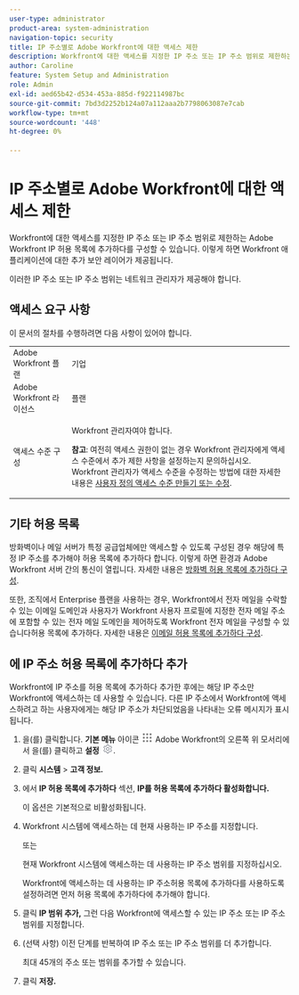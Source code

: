 ```yaml
---
user-type: administrator
product-area: system-administration
navigation-topic: security
title: IP 주소별로 Adobe Workfront에 대한 액세스 제한
description: Workfront에 대한 액세스를 지정한 IP 주소 또는 IP 주소 범위로 제한하는 Adobe Workfront IP 허용 목록에 추가하다를 구성할 수 있습니다. 이렇게 하면 Workfront 애플리케이션에 대한 추가 보안 레이어가 제공됩니다.
author: Caroline
feature: System Setup and Administration
role: Admin
exl-id: aed65b42-d534-453a-885d-f922114987bc
source-git-commit: 7bd3d2252b124a07a112aaa2b7798063087e7cab
workflow-type: tm+mt
source-wordcount: '448'
ht-degree: 0%

---
```


# IP 주소별로 Adobe Workfront에 대한 액세스 제한

Workfront에 대한 액세스를 지정한 IP 주소 또는 IP 주소 범위로 제한하는 Adobe Workfront IP 허용 목록에 추가하다를 구성할 수 있습니다. 이렇게 하면 Workfront 애플리케이션에 대한 추가 보안 레이어가 제공됩니다.

이러한 IP 주소 또는 IP 주소 범위는 네트워크 관리자가 제공해야 합니다.

## 액세스 요구 사항

이 문서의 절차를 수행하려면 다음 사항이 있어야 합니다.

<table style="table-layout:auto"> 
 <col> 
 <col> 
 <tbody> 
  <tr> 
   <td role="rowheader">Adobe Workfront 플랜</td> 
   <td> <p>기업</p> </td> 
  </tr> 
  <tr> 
   <td role="rowheader">Adobe Workfront 라이선스</td> 
   <td>플랜</td> 
  </tr> 
  <tr> 
   <td role="rowheader">액세스 수준 구성</td> 
   <td> <p>Workfront 관리자여야 합니다.</p> <p><b>참고</b>: 여전히 액세스 권한이 없는 경우 Workfront 관리자에게 액세스 수준에서 추가 제한 사항을 설정하는지 문의하십시오. Workfront 관리자가 액세스 수준을 수정하는 방법에 대한 자세한 내용은 <a href="../../../administration-and-setup/add-users/configure-and-grant-access/create-modify-access-levels.md" class="MCXref xref">사용자 정의 액세스 수준 만들기 또는 수정</a>.</p> </td> 
  </tr> 
 </tbody> 
</table>

## 기타 허용 목록

방화벽이나 메일 서버가 특정 공급업체에만 액세스할 수 있도록 구성된 경우 해당에 특정 IP 주소를 추가해야 허용 목록에 추가하다 합니다. 이렇게 하면 환경과 Adobe Workfront 서버 간의 통신이 열립니다. 자세한 내용은 [방화벽 허용 목록에 추가하다 구성](../../../administration-and-setup/get-started-wf-administration/configure-your-firewall.md).

또한, 조직에서 Enterprise 플랜을 사용하는 경우, Workfront에서 전자 메일을 수락할 수 있는 이메일 도메인과 사용자가 Workfront 사용자 프로필에 지정한 전자 메일 주소에 포함할 수 있는 전자 메일 도메인을 제어하도록 Workfront 전자 메일을 구성할 수 있습니다허용 목록에 추가하다. 자세한 내용은 [이메일 허용 목록에 추가하다 구성](../../../administration-and-setup/get-started-wf-administration/configure-your-email-allowlist.md).

## 에 IP 주소 허용 목록에 추가하다 추가

Workfront에 IP 주소를 허용 목록에 추가하다 추가한 후에는 해당 IP 주소만 Workfront에 액세스하는 데 사용할 수 있습니다. 다른 IP 주소에서 Workfront에 액세스하려고 하는 사용자에게는 해당 IP 주소가 차단되었음을 나타내는 오류 메시지가 표시됩니다.

1. 을(를) 클릭합니다. **기본 메뉴** 아이콘 ![](assets/main-menu-icon.png) Adobe Workfront의 오른쪽 위 모서리에서 을(를) 클릭하고 **설정** ![](assets/gear-icon-settings.png).

1. 클릭 **시스템** > **고객 정보.**

1. 에서 **IP 허용 목록에 추가하다** 섹션, **IP를 허용 목록에 추가하다 활성화합니다.**

   이 옵션은 기본적으로 비활성화됩니다.

1. Workfront 시스템에 액세스하는 데 현재 사용하는 IP 주소를 지정합니다.

   또는

   현재 Workfront 시스템에 액세스하는 데 사용하는 IP 주소 범위를 지정하십시오.

   Workfront에 액세스하는 데 사용하는 IP 주소허용 목록에 추가하다를 사용하도록 설정하려면 먼저 허용 목록에 추가하다에 추가해야 합니다.

1. 클릭 **IP 범위 추가,** 그런 다음 Workfront에 액세스할 수 있는 IP 주소 또는 IP 주소 범위를 지정합니다.
1. (선택 사항) 이전 단계를 반복하여 IP 주소 또는 IP 주소 범위를 더 추가합니다.

   최대 45개의 주소 또는 범위를 추가할 수 있습니다.

1. 클릭 **저장.**
